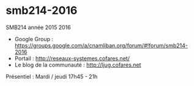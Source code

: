 # smb214-2016
SMB214 année 2015 2016

* Google Group : https://groups.google.com/a/cnamliban.org/forum/#!forum/smb214-2016
* Portail : http://reseaux-systemes.cofares.net/
* Le blog de la communauté : http://ljug.cofares.net

Présentiel : Mardi / jeudi 17h45 - 21h

